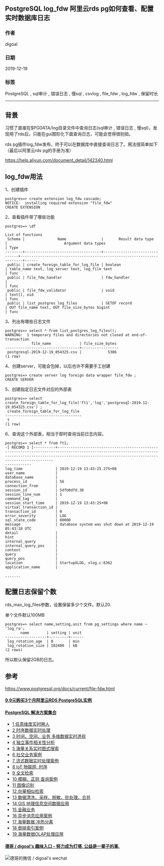 ## PostgreSQL log_fdw 阿里云rds pg如何查看、配置实时数据库日志     
                                                                                                               
### 作者                                                                      
digoal                                                                                                               
                                                                                                               
### 日期                                                                                                               
2019-12-19                                                                                                           
                                                                                                               
### 标签                                                                                                               
PostgreSQL , sql审计 , 错误日志 , 慢sql , csvlog , file_fdw , log_fdw , 保留时长        
                                                                                                               
----                                                                                                               
                                                                                                               
## 背景       
习惯了直接在$PGDATA/log目录文件中查询日志(sql审计 , 错误日志 , 慢sql)，发现用了rds后，只能在gui图形化下面查询日志，可能会觉得很别扭。    
    
rds pg插件log_fdw发布，终于可以在数据库中直接查询日志了。用法很简单如下（最后以阿里云rds pg的手册为准）    
    
https://help.aliyun.com/document_detail/142340.html    
    
## log_fdw用法    
1、创建插件    
    
```    
postgres=> create extension log_fdw cascade;    
NOTICE:  installing required extension "file_fdw"    
CREATE EXTENSION    
```    
    
2、查看插件带了哪些功能    
    
```    
postgres=> \df    
                                                                     List of functions    
 Schema |               Name                |       Result data type        |                          Argument data types                          | Type     
--------+-----------------------------------+-------------------------------+-----------------------------------------------------------------------+------    
 public | create_foreign_table_for_log_file | boolean                       | table_name text, log_server text, log_file text                       | func    
 public | file_fdw_handler                  | fdw_handler                   |                                                                       | func    
 public | file_fdw_validator                | void                          | text[], oid                                                           | func    
 public | list_postgres_log_files           | SETOF record                  | OUT file_name text, OUT file_size_bytes bigint                        | func    
```    
    
3、列出有哪些日志文件    
    
```    
postgres=> select * from list_postgres_log_files();    
WARNING:  1 temporary files and directories not closed at end-of-transaction    
            file_name             | file_size_bytes     
----------------------------------+-----------------    
 postgresql-2019-12-19_054325.csv |            5386    
(1 row)    
```    
    
4、创建server，可能会包掉，以后也许不需要手工创建    
    
```    
postgres=> create server log foreign data wrapper file_fdw ;    
CREATE SERVER    
```    
    
5、创建指定日志文件对应的外部表    
    
```    
postgres=> select create_foreign_table_for_log_file('ft1','log','postgresql-2019-12-19_054325.csv') ;    
 create_foreign_table_for_log_file     
-----------------------------------    
 t    
(1 row)    
```    
    
6、查询这个外部表，相当于即时查询当前日志内容。    
    
```    
postgres=> select * from ft1;    
-[ RECORD 1 ]----------+----------------------------------------------------------------------------------------------------------------------------------------------------------------------------------------------------------------    
------------    
log_time               | 2019-12-19 13:43:25.275+08    
user_name              |     
database_name          |     
process_id             | 56    
connection_from        |     
session_id             | 5dfb0dfd.38    
session_line_num       | 1    
command_tag            |     
session_start_time     | 2019-12-19 13:43:25+08    
virtual_transaction_id |     
transaction_id         | 0    
error_severity         | LOG    
sql_state_code         | 00000    
message                | database system was shut down at 2019-12-19 05:43:18 UTC    
detail                 |     
hint                   |     
internal_query         |     
internal_query_pos     |     
context                |     
query                  |     
query_pos              |     
location               | StartupXLOG, xlog.c:6362    
application_name       |     
    
.......    
```    
    
## 配置日志保留个数  
rds_max_log_files参数，设置保留多少个文件。默认20.   
  
单个文件默认100MB  
  
```  
postgres=> select name,setting,unit from pg_settings where name ~ 'log_ro';  
       name        | setting | unit   
-------------------+---------+------  
 log_rotation_age  | 0       | min  
 log_rotation_size | 102400  | kB  
(2 rows)  
```  
  
所以默认保留2GB的日志。     
      
## 参考    
https://www.postgresql.org/docs/current/file-fdw.html    
      
  
  
  
  
  
  
  
  
  
  
  
  
  
  
  
  
  
  
  
  
  
  
  
  
  
  
  
  
  
  
  
  
  
  
  
#### [9.9元购买3个月阿里云RDS PostgreSQL实例](https://www.aliyun.com/database/postgresqlactivity "57258f76c37864c6e6d23383d05714ea")
  
  
#### [PostgreSQL 解决方案集合](https://yq.aliyun.com/topic/118 "40cff096e9ed7122c512b35d8561d9c8")
- [1 任意维度实时圈人](https://yq.aliyun.com/topic/118 "40cff096e9ed7122c512b35d8561d9c8")
- [2 时序数据实时处理](https://yq.aliyun.com/topic/118 "40cff096e9ed7122c512b35d8561d9c8")
- [3 时间、空间、业务 多维数据实时透视](https://yq.aliyun.com/topic/118 "40cff096e9ed7122c512b35d8561d9c8")
- [4 独立事件相关性分析](https://yq.aliyun.com/topic/118 "40cff096e9ed7122c512b35d8561d9c8")
- [5 海量关系实时图式搜索](https://yq.aliyun.com/topic/118 "40cff096e9ed7122c512b35d8561d9c8")
- [6 社交业务案例](https://yq.aliyun.com/topic/118 "40cff096e9ed7122c512b35d8561d9c8")
- [7 流式数据实时处理案例](https://yq.aliyun.com/topic/118 "40cff096e9ed7122c512b35d8561d9c8")
- [8 IoT 物联网, 时序](https://yq.aliyun.com/topic/118 "40cff096e9ed7122c512b35d8561d9c8")
- [9 全文检索](https://yq.aliyun.com/topic/118 "40cff096e9ed7122c512b35d8561d9c8")
- [10 模糊、正则 查询案例](https://yq.aliyun.com/topic/118 "40cff096e9ed7122c512b35d8561d9c8")
- [11 图像识别](https://yq.aliyun.com/topic/118 "40cff096e9ed7122c512b35d8561d9c8")
- [12 向量相似检索](https://yq.aliyun.com/topic/118 "40cff096e9ed7122c512b35d8561d9c8")
- [13 数据清洗、采样、脱敏、批处理、合并](https://yq.aliyun.com/topic/118 "40cff096e9ed7122c512b35d8561d9c8")
- [14 GIS 地理信息空间数据应用](https://yq.aliyun.com/topic/118 "40cff096e9ed7122c512b35d8561d9c8")
- [15 金融业务](https://yq.aliyun.com/topic/118 "40cff096e9ed7122c512b35d8561d9c8")
- [16 异步消息应用案例](https://yq.aliyun.com/topic/118 "40cff096e9ed7122c512b35d8561d9c8")
- [17 海量数据 冷热分离](https://yq.aliyun.com/topic/118 "40cff096e9ed7122c512b35d8561d9c8")
- [18 倒排索引案例](https://yq.aliyun.com/topic/118 "40cff096e9ed7122c512b35d8561d9c8")
- [19 海量数据OLAP处理应用](https://yq.aliyun.com/topic/118 "40cff096e9ed7122c512b35d8561d9c8")
  
  
#### [德哥 / digoal's 趣味入口 - 努力成为灯塔, 公益是一辈子的事.](https://github.com/digoal/blog/blob/master/README.md "22709685feb7cab07d30f30387f0a9ae")
  
  
![德哥的微信 / digoal's wechat](../pic/digoal_weixin.jpg "f7ad92eeba24523fd47a6e1a0e691b59")
  
